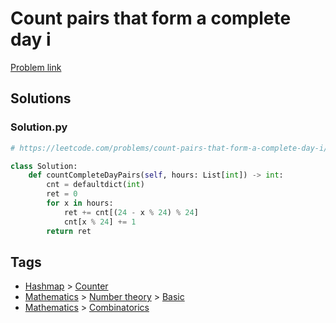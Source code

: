 # Count pairs that form a complete day i

[Problem link](https://leetcode.com/problems/count-pairs-that-form-a-complete-day-i/)

## Solutions


### Solution.py
```py
# https://leetcode.com/problems/count-pairs-that-form-a-complete-day-i/

class Solution:
    def countCompleteDayPairs(self, hours: List[int]) -> int:
        cnt = defaultdict(int)
        ret = 0
        for x in hours:
            ret += cnt[(24 - x % 24) % 24]
            cnt[x % 24] += 1
        return ret
```
## Tags

* [Hashmap](/Collections/hashmap.md#hashmap) > [Counter](/Collections/hashmap.md#counter)
* [Mathematics](/Collections/mathematics.md#mathematics) > [Number theory](/Collections/mathematics.md#number-theory) > [Basic](/Collections/mathematics.md#basic)
* [Mathematics](/Collections/mathematics.md#mathematics) > [Combinatorics](/Collections/mathematics.md#combinatorics)
